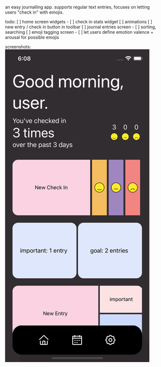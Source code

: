 an easy journalling app. supports regular text entries, focuses on letting users "check in" with emojis.

todo:
[ ] home screen widgets
    - [ ] check in stats widget
[ ] animations
[ ] new entry / check in  button in toolbar
[ ] journal entries screen
    - [ ] sorting, searching
[ ] emoji tagging screen
    - [ ] let users define emotion valence + arousal for possible emojis

screenshots:
![screen1](docs/screen1.png)